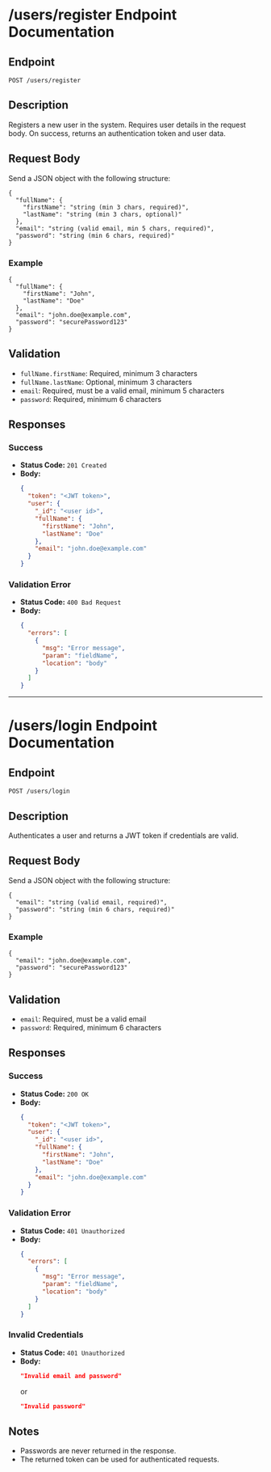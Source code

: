 # /users/register Endpoint Documentation

## Endpoint

`POST /users/register`

## Description
Registers a new user in the system. Requires user details in the request body. On success, returns an authentication token and user data.

## Request Body
Send a JSON object with the following structure:

```
{
  "fullName": {
    "firstName": "string (min 3 chars, required)",
    "lastName": "string (min 3 chars, optional)"
  },
  "email": "string (valid email, min 5 chars, required)",
  "password": "string (min 6 chars, required)"
}
```

### Example
```
{
  "fullName": {
    "firstName": "John",
    "lastName": "Doe"
  },
  "email": "john.doe@example.com",
  "password": "securePassword123"
}
```

## Validation
- `fullName.firstName`: Required, minimum 3 characters
- `fullName.lastName`: Optional, minimum 3 characters
- `email`: Required, must be a valid email, minimum 5 characters
- `password`: Required, minimum 6 characters

## Responses

### Success
- **Status Code:** `201 Created`
- **Body:**
  ```json
  {
    "token": "<JWT token>",
    "user": {
      "_id": "<user id>",
      "fullName": {
        "firstName": "John",
        "lastName": "Doe"
      },
      "email": "john.doe@example.com"
    }
  }
  ```

### Validation Error
- **Status Code:** `400 Bad Request`
- **Body:**
  ```json
  {
    "errors": [
      {
        "msg": "Error message",
        "param": "fieldName",
        "location": "body"
      }
    ]
  }
  ```


---

# /users/login Endpoint Documentation

## Endpoint

`POST /users/login`

## Description
Authenticates a user and returns a JWT token if credentials are valid.

## Request Body
Send a JSON object with the following structure:

```
{
  "email": "string (valid email, required)",
  "password": "string (min 6 chars, required)"
}
```

### Example
```
{
  "email": "john.doe@example.com",
  "password": "securePassword123"
}
```

## Validation
- `email`: Required, must be a valid email
- `password`: Required, minimum 6 characters

## Responses

### Success
- **Status Code:** `200 OK`
- **Body:**
  ```json
  {
    "token": "<JWT token>",
    "user": {
      "_id": "<user id>",
      "fullName": {
        "firstName": "John",
        "lastName": "Doe"
      },
      "email": "john.doe@example.com"
    }
  }
  ```

### Validation Error
- **Status Code:** `401 Unauthorized`
- **Body:**
  ```json
  {
    "errors": [
      {
        "msg": "Error message",
        "param": "fieldName",
        "location": "body"
      }
    ]
  }
  ```

### Invalid Credentials
- **Status Code:** `401 Unauthorized`
- **Body:**
  ```json
  "Invalid email and password"
  ```
  or
  ```json
  "Invalid password"
  ```

## Notes
- Passwords are never returned in the response.
- The returned token can be used for authenticated requests.
